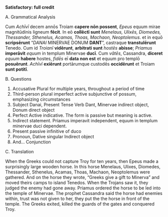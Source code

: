 **Satisfactory: full credit**

A.	Grammatical Analysis

Cum *Achīvī* decem annōs Troiam **capere nōn possent**, *Epeus* equum mirae magnitūdinis ligneum **fēcit**. In eō **collēctī sunt** *Menelaus, Ulixēs, Diomedes, Thessander, Sthenelus, Acamas, Thoas, Machaon, Neoptolemus*. et in equō **scripsērunt** “*DANAI* MINERVAE DONUM **DANT**”, castraque **transtulērunt** Tenedo. Cum id *Troianī* **vidērunt**, **arbitrati sunt** *hostēs* **abisse**; *Priamus* **imperāvit** *equum* in templum Minervae **ducī**. Cum *vātēs*, Cassandra, **diceret** *equum* **habere** hostes, *fidēs* eī **data non est** et equum pro templō **posuērunt**. *Achīvī* **exiērunt** portārumque custodēs **occidērunt** et Troiam **sunt potitī**.


B.	Questions

1.	Accusative Plural for multiple years, throughout a period of time
2.	Third-person plural imperfect active subjunctive of possum, emphasizing circumstances
3.	Subject Danai, Present Tense Verb Dant, Minervae indirect object, Donum direct object
4.	Perfect Active indicative. The form is passive but meaning is active.
5.	 Indirect statement. Priamus imperavit independent, equum in templum minervae duci dependent. 
6.	 Present passive infinitive of duco
7.	Pronoun, Dative singular Indirect object 
8.	And... Conjunction




C.	Translation

When the Greeks could not capture Troy for ten years, then Epeus made a surprisingly large wooden horse. 
In this horse Menelaus, Ulixes, Diomedes, Thessander, Sthenelus, Acamas, Thoas, Machaon, Neoptolemus were gathered. 
And on the horse they wrote, “Greeks give a gift to Minerva” and moved theirs camps to island Tenedos. When the Trojans saw it, they judged the enemy had gone away. 
Priamus ordered the horse to be led into the temple of Minervae. The prophet Cassandra said the horse had enemies within, trust was not given to her, they put the the horse in front of the temple. 
The Greeks exited, killed the guards of the gates and conquered Troy.

